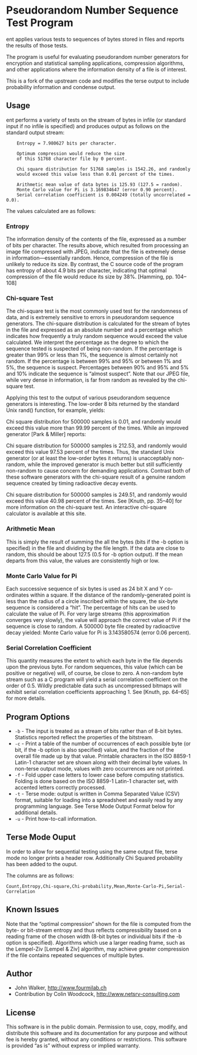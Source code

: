 # Pseudorandom Number Sequence Test Program

ent applies various tests to sequences of bytes stored in files and reports the results of those tests.

The program is useful for evaluating pseudorandom number generators for encryption and statistical sampling applications, compression algorithms, and other applications where the information density of a file is of interest.

This is a fork of the upstream code and modifies the terse output to include probability information and condense output.

## Usage

ent performs a variety of tests on the stream of bytes in infile (or standard input if no infile is specified) and produces output as follows on the standard output stream:

```
    Entropy = 7.980627 bits per character.

    Optimum compression would reduce the size
    of this 51768 character file by 0 percent.
 
    Chi square distribution for 51768 samples is 1542.26, and randomly
    would exceed this value less than 0.01 percent of the times.
  
    Arithmetic mean value of data bytes is 125.93 (127.5 = random).
    Monte Carlo value for Pi is 3.169834647 (error 0.90 percent).
    Serial correlation coefficient is 0.004249 (totally uncorrelated = 0.0).
```
The values calculated are as follows:

### Entropy
The information density of the contents of the file, expressed as a number of bits per character. The results above, which resulted from processing an image file compressed with JPEG, indicate that the file is extremely dense in information—essentially random. Hence, compression of the file is unlikely to reduce its size. By contrast, the C source code of the program has entropy of about 4.9 bits per character, indicating that optimal compression of the file would reduce its size by 38%. [Hamming, pp. 104–108]

### Chi-square Test
The chi-square test is the most commonly used test for the randomness of data, and is extremely sensitive to errors in pseudorandom sequence generators. The chi-square distribution is calculated for the stream of bytes in the file and expressed as an absolute number and a percentage which indicates how frequently a truly random sequence would exceed the value calculated. We interpret the percentage as the degree to which the sequence tested is suspected of being non-random. If the percentage is greater than 99% or less than 1%, the sequence is almost certainly not random. If the percentage is between 99% and 95% or between 1% and 5%, the sequence is suspect. Percentages between 90% and 95% and 5% and 10% indicate the sequence is “almost suspect”. Note that our JPEG file, while very dense in information, is far from random as revealed by the chi-square test.

Applying this test to the output of various pseudorandom sequence generators is interesting. The low-order 8 bits returned by the standard Unix rand() function, for example, yields:

Chi square distribution for 500000 samples is 0.01, and randomly would exceed this value more than 99.99 percent of the times.
While an improved generator [Park & Miller] reports:

Chi square distribution for 500000 samples is 212.53, and randomly would exceed this value 97.53 percent of the times.
Thus, the standard Unix generator (or at least the low-order bytes it returns) is unacceptably non-random, while the improved generator is much better but still sufficiently non-random to cause concern for demanding applications. Contrast both of these software generators with the chi-square result of a genuine random sequence created by timing radioactive decay events.

Chi square distribution for 500000 samples is 249.51, and randomly would exceed this value 40.98 percent of the times.
See [Knuth, pp. 35–40] for more information on the chi-square test. An interactive chi-square calculator is available at this site.

### Arithmetic Mean
This is simply the result of summing the all the bytes (bits if the -b option is specified) in the file and dividing by the file length. If the data are close to random, this should be about 127.5 (0.5 for -b option output). If the mean departs from this value, the values are consistently high or low.

### Monte Carlo Value for Pi
Each successive sequence of six bytes is used as 24 bit X and Y co-ordinates within a square. If the distance of the randomly-generated point is less than the radius of a circle inscribed within the square, the six-byte sequence is considered a “hit”. The percentage of hits can be used to calculate the value of Pi. For very large streams (this approximation converges very slowly), the value will approach the correct value of Pi if the sequence is close to random. A 500000 byte file created by radioactive decay yielded:
Monte Carlo value for Pi is 3.143580574 (error 0.06 percent).

### Serial Correlation Coefficient
This quantity measures the extent to which each byte in the file depends upon the previous byte. For random sequences, this value (which can be positive or negative) will, of course, be close to zero. A non-random byte stream such as a C program will yield a serial correlation coefficient on the order of 0.5. Wildly predictable data such as uncompressed bitmaps will exhibit serial correlation coefficients approaching 1. See [Knuth, pp. 64–65] for more details.

## Program Options
* `-b` - The input is treated as a stream of bits rather than of 8-bit bytes. Statistics reported reflect the properties of the bitstream.
* `-c` - Print a table of the number of occurrences of each possible byte (or bit, if the -b option is also specified) value, and the fraction of the overall file made up by that value. Printable characters in the ISO 8859-1 Latin-1 character set are shown along with their decimal byte values. In non-terse output mode, values with zero occurrences are not printed.
* `-f` - Fold upper case letters to lower case before computing statistics. Folding is done based on the ISO 8859-1 Latin-1 character set, with accented letters correctly processed.
* `-t` - Terse mode: output is written in Comma Separated Value (CSV) format, suitable for loading into a spreadsheet and easily read by any programming language. See Terse Mode Output Format below for additional details.
* `-u` - Print how-to-call information.

## Terse Mode Ouput
In order to allow for sequential testing using the same output file, terse mode no longer prints a header row.  Additionally Chi Squared probability has been added to the ouput.

The columns are as follows:

`Count,Entropy,Chi-square,Chi-probability,Mean,Monte-Carlo-Pi,Serial-Correlation`

## Known Issues
Note that the “optimal compression” shown for the file is computed from the byte- or bit-stream entropy and thus reflects compressibility based on a reading frame of the chosen width (8-bit bytes or individual bits if the -b option is specified). Algorithms which use a larger reading frame, such as the Lempel-Ziv [Lempel & Ziv] algorithm, may achieve greater compression if the file contains repeated sequences of multiple bytes.

## Author
* John Walker, http://www.fourmilab.ch
* Contribution by Colin Woodcock, http://www.netsrv-consulting.com

## License
This software is in the public domain.
Permission to use, copy, modify, and distribute this software and its documentation for any purpose and without fee is hereby granted, without any conditions or restrictions.
This software is provided “as is” without express or implied warranty.
